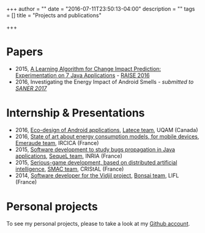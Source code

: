 +++
author = ""
date = "2016-07-11T23:50:13-04:00"
description = ""
tags = []
title = "Projects and publications"

+++

# Papers

*	2015, [A Learning Algorithm for Change Impact Prediction: Experimentation on 7 Java Applications](https://hal.inria.fr/hal-01279620) - [RAISE 2016](http://promisedata.org/raise/2016/)
* 2016, Investigating the Energy Impact of Android Smells - _submitted to [SANER 2017](http://saner.aau.at)_

# Internship & Presentations

*	2016, [Eco-design of Android applications](/m2-mocad-internship.pdf), [Latece team](http://www.latece.uqam.ca), UQAM (Canada)
*	2016, [State of art about energy consumption models, for mobile devices](/m2-mocad-projet.pdf), [Emeraude team](http://www.lifl.fr/emeraude/), IRCICA (France)
*	2015, [Software development to study bugs propagation in Java applications](https://github.com/k0pernicus/PropL), [SequeL team](https://sequel.lille.inria.fr), INRIA (France)
*	2015, [Serious-game development, based on distributed artificial intelligence](https://github.com/k0pernicus/PJI2015/blob/master/rapport/Rapport.pdf), [SMAC team](https://www.cristal.univ-lille.fr/?rubrique29&eid=17), CRIStAL (France)
*	2014, [Software developer for the Vidjil project](https://github.com/k0pernicus/Rapport_Stage_S6/blob/master/Rapport_Stage_Vidjil_CARETTE_ANTONIN.pdf), [Bonsai team](http://www.lifl.fr/bonsai/), LIFL (France)


# Personal projects

To see my personal projects, please to take a look at my [Github account](https://github.com/k0pernicus).
